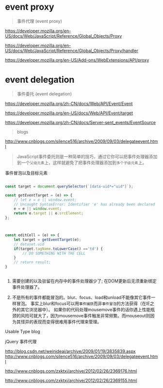 # event proxy


> 事件代理 (event proxy)


https://developer.mozilla.org/en-US/docs/Web/JavaScript/Reference/Global_Objects/Proxy

https://developer.mozilla.org/en-US/docs/Web/JavaScript/Reference/Global_Objects/Proxy/handler





https://developer.mozilla.org/en-US/Add-ons/WebExtensions/API/proxy



# event delegation

> 事件委托 (event delegation)


https://developer.mozilla.org/zh-CN/docs/Web/API/Event/Event

https://developer.mozilla.org/en-US/docs/Web/API/Event/target




https://developer.mozilla.org/zh-CN/docs/Server-sent_events/EventSource


> blogs

http://www.cnblogs.com/silence516/archive/2009/09/03/delegateevent.html

> JavaScript事件委托则是一种简单的技巧，通过它你可以把事件处理器添加到一个`父级元素`上，这样就避免了把事件处理器添加到`多个子级元素`上。

事件冒泡以及目标元素




```js

const target = document.querySelector(`[data-uid*="uid"]`);

const getEventTarget = (e) => {
    // let e = e || window.event;
    // Uncaught SyntaxError: Identifier 'e' has already been declared
    e = e || window.event;
    return e.target || e.srcElement;
};



const editCell = (e) => {
    let target = getEventTarget(e);
    // dataset.uid
    if(target.tagName.toLowerCase() =='td') {
        // DO SOMETHING WITH THE CELL
    }
    // return result;
}



```


1. 需要创建的以及驻留在内存中的事件处理器少了; 在DOM更新后无须重新绑定事件处理器了。


2. 不是所有的事件都能冒泡的。blur、focus、load和unload不能像其它事件一样冒泡。
事实上blur和focus可以用`事件捕获`而非`事件冒泡`的方法获得（在IE之外的其它浏览器中）。
如果你的代码处理mousemove事件的话你遇上性能瓶颈的风险可就大了，因为mousemove事件触发非常频繁。而mouseout则因为其怪异的表现而变得很难用事件代理来管理。 

Usable Type blog

jQuery 事件代理


http://blog.csdn.net/weinideai/archive/2009/01/19/3835839.aspx
http://www.cnblogs.com/silence516/archive/2009/09/03/delegateevent.html

http://www.cnblogs.com/zxktxj/archive/2012/02/26/2369176.html

http://www.cnblogs.com/zxktxj/archive/2012/02/26/2369155.html






